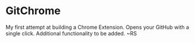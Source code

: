 # GitChrome
My first attempt at building a Chrome Extension. Opens your GitHub with a single click. Additional functionality to be added.
~RS
